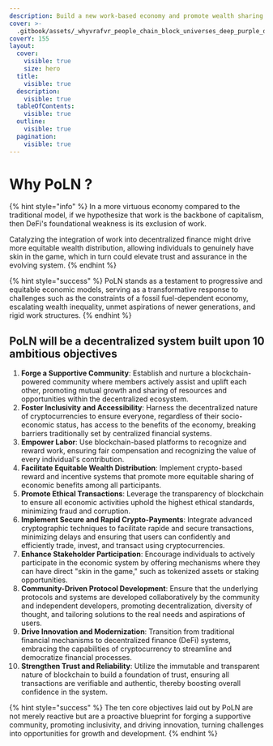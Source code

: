 ```yaml
---
description: Build a new work-based economy and promote wealth sharing.
cover: >-
  .gitbook/assets/_whyvrafvr_people_chain_block_universes_deep_purple_dark_blue_c_b77d2de2-a8e3-4a3b-819e-5e1cc0297782.png
coverY: 155
layout:
  cover:
    visible: true
    size: hero
  title:
    visible: true
  description:
    visible: true
  tableOfContents:
    visible: true
  outline:
    visible: true
  pagination:
    visible: true
---
```


# Why PoLN ?

{% hint style="info" %}
In a more virtuous economy compared to the traditional model, if we hypothesize that work is the backbone of capitalism, then DeFi's foundational weakness is its exclusion of work.

Catalyzing the integration of work into decentralized finance might drive more equitable wealth distribution, allowing individuals to genuinely have skin in the game, which in turn could elevate trust and assurance in the evolving system.
{% endhint %}

{% hint style="success" %}
PoLN stands as a testament to progressive and equitable economic models, serving as a transformative response to challenges such as the constraints of a fossil fuel-dependent economy, escalating wealth inequality, unmet aspirations of newer generations, and rigid work structures.
{% endhint %}

## PoLN will be a decentralized system built upon 10 ambitious objectives

1. **Forge a Supportive Community**: Establish and nurture a blockchain-powered community where members actively assist and uplift each other, promoting mutual growth and sharing of resources and opportunities within the decentralized ecosystem.
2. **Foster Inclusivity and Accessibility**: Harness the decentralized nature of cryptocurrencies to ensure everyone, regardless of their socio-economic status, has access to the benefits of the economy, breaking barriers traditionally set by centralized financial systems.
3. **Empower Labor**: Use blockchain-based platforms to recognize and reward work, ensuring fair compensation and recognizing the value of every individual's contribution.
4. **Facilitate Equitable Wealth Distribution**: Implement crypto-based reward and incentive systems that promote more equitable sharing of economic benefits among all participants.
5. **Promote Ethical Transactions**: Leverage the transparency of blockchain to ensure all economic activities uphold the highest ethical standards, minimizing fraud and corruption.
6. **Implement Secure and Rapid Crypto-Payments**: Integrate advanced cryptographic techniques to facilitate rapide and secure transactions, minimizing delays and ensuring that users can confidently and efficiently trade, invest, and transact using cryptocurrencies.
7. **Enhance Stakeholder Participation**: Encourage individuals to actively participate in the economic system by offering mechanisms where they can have direct "skin in the game," such as tokenized assets or staking opportunities.
8. **Community-Driven Protocol Development**: Ensure that the underlying protocols and systems are developed collaboratively by the community and independent developers, promoting decentralization, diversity of thought, and tailoring solutions to the real needs and aspirations of users.
9. **Drive Innovation and Modernization**: Transition from traditional financial mechanisms to decentralized finance (DeFi) systems, embracing the capabilities of cryptocurrency to streamline and democratize financial processes.
10. **Strengthen Trust and Reliability**: Utilize the immutable and transparent nature of blockchain to build a foundation of trust, ensuring all transactions are verifiable and authentic, thereby boosting overall confidence in the system.

{% hint style="success" %}
The ten core objectives laid out by PoLN are not merely reactive but are a proactive blueprint for forging a supportive community, promoting inclusivity, and driving innovation, turning challenges into opportunities for growth and development.
{% endhint %}

